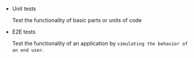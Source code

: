 - Unit tests

  Test the functionality of basic parts or units of code

- E2E tests

  Test the functionality of an application by `simulating the behavior of an end user`.
